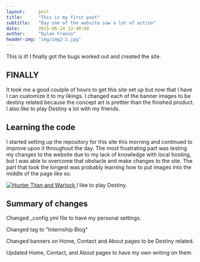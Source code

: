 ```yaml
---
layout:     post
title:      "This is my first post"
subtitle:   "Day one of the website saw a lot of action"
date:       2015-06-24 13:40:00
author:     "Dylan Franco"
header-img: "img/img2-2.jpg"
---
```


<p>This is it! I finally got the bugs worked out and created the site.</p>

<h2 class="section-heading">FINALLY</h2>

<p>It took me a good coulple of hours to get this site set up but now that I have I can customize it to my likings. I changed each of the banner images to be destiny related because the concept art is prettier than the finished product. I also like to play Destiny a lot with my friends.</p>

<h2 class="section-heading">Learning the code</h2>

<p> I started setting up the repository for this site this morning and continued to improve upon it throughout the day. The most frustrating part was testing my changes to the website due to my lack of knowledge with local hosting, but I was able to overcome that obstacle and make changes to the site. The part that took the longest was probably learning how to put images into the middle of the page like so.</p>

<a href="#">
    <img src="{{ site.baseurl }}/img/img1.jpg" alt="Hunter Titan and Warlock">
</a>
<span class="caption text-muted">I like to play Destiny.</span>

<h2 class="section-heading">Summary of changes</h2>
<p>Changed _config.yml file to have my personal settings.</p>
<p>Changed tag to "Internship Blog"</p>
<p>Changed banners on Home, Contact and About pages to be Destiny related.</p>
<p>Updated Home, Contact, and About pages to have my own writing on them.</p>